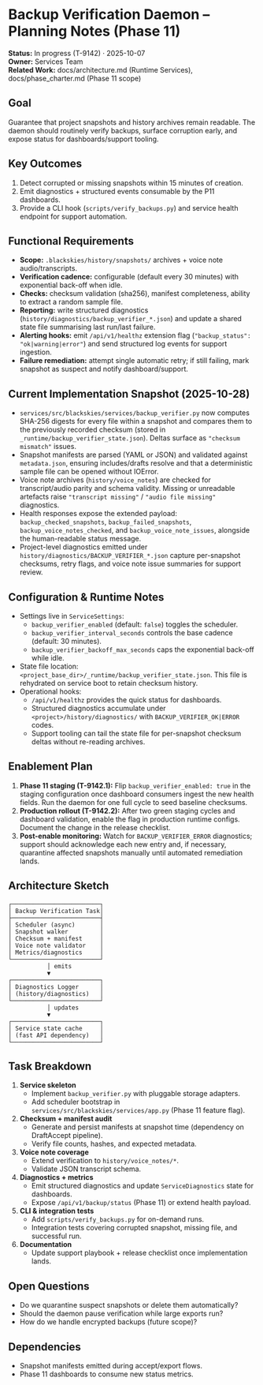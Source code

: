 # Backup Verification Daemon – Planning Notes (Phase 11)
**Status:** In progress (T-9142) · 2025-10-07  
**Owner:** Services Team  
**Related Work:** docs/architecture.md (Runtime Services), docs/phase_charter.md (Phase 11 scope)

## Goal
Guarantee that project snapshots and history archives remain readable. The daemon should routinely verify backups, surface corruption early, and expose status for dashboards/support tooling.

## Key Outcomes
1. Detect corrupted or missing snapshots within 15 minutes of creation.
2. Emit diagnostics + structured events consumable by the P11 dashboards.
3. Provide a CLI hook (`scripts/verify_backups.py`) and service health endpoint for support automation.

## Functional Requirements
- **Scope:** `.blackskies/history/snapshots/` archives + voice note audio/transcripts.
- **Verification cadence:** configurable (default every 30 minutes) with exponential back-off when idle.
- **Checks:** checksum validation (sha256), manifest completeness, ability to extract a random sample file.
- **Reporting:** write structured diagnostics (`history/diagnostics/backup_verifier_*.json`) and update a shared state file summarising last run/last failure.
- **Alerting hooks:** emit `/api/v1/healthz` extension flag (`"backup_status": "ok|warning|error"`) and send structured log events for support ingestion.
- **Failure remediation:** attempt single automatic retry; if still failing, mark snapshot as suspect and notify dashboard/support.

## Current Implementation Snapshot (2025-10-28)
- `services/src/blackskies/services/backup_verifier.py` now computes SHA-256 digests for every file within a snapshot and compares them to the previously recorded checksum (stored in `_runtime/backup_verifier_state.json`). Deltas surface as `"checksum mismatch"` issues.
- Snapshot manifests are parsed (YAML or JSON) and validated against `metadata.json`, ensuring includes/drafts resolve and that a deterministic sample file can be opened without IOError.
- Voice note archives (`history/voice_notes`) are checked for transcript/audio parity and schema validity. Missing or unreadable artefacts raise `"transcript missing"` / `"audio file missing"` diagnostics.
- Health responses expose the extended payload: `backup_checked_snapshots`, `backup_failed_snapshots`, `backup_voice_notes_checked`, and `backup_voice_note_issues`, alongside the human-readable status message.
- Project-level diagnostics emitted under `history/diagnostics/BACKUP_VERIFIER_*.json` capture per-snapshot checksums, retry flags, and voice note issue summaries for support review.

## Configuration & Runtime Notes
- Settings live in `ServiceSettings`:
  - `backup_verifier_enabled` (default: `false`) toggles the scheduler.
  - `backup_verifier_interval_seconds` controls the base cadence (default: 30 minutes).
  - `backup_verifier_backoff_max_seconds` caps the exponential back-off while idle.
- State file location: `<project_base_dir>/_runtime/backup_verifier_state.json`. This file is rehydrated on service boot to retain checksum history.
- Operational hooks:
  - `/api/v1/healthz` provides the quick status for dashboards.
  - Structured diagnostics accumulate under `<project>/history/diagnostics/` with `BACKUP_VERIFIER_OK|ERROR` codes.
  - Support tooling can tail the state file for per-snapshot checksum deltas without re-reading archives.

## Enablement Plan
1. **Phase 11 staging (T-9142.1):** Flip `backup_verifier_enabled: true` in the staging configuration once dashboard consumers ingest the new health fields. Run the daemon for one full cycle to seed baseline checksums.
2. **Production rollout (T-9142.2):** After two green staging cycles and dashboard validation, enable the flag in production runtime configs. Document the change in the release checklist.
3. **Post-enable monitoring:** Watch for `BACKUP_VERIFIER_ERROR` diagnostics; support should acknowledge each new entry and, if necessary, quarantine affected snapshots manually until automated remediation lands.

## Architecture Sketch
```text
┌─────────────────────────┐
│ Backup Verification Task│
├─────────────────────────┤
│ Scheduler (async)       │
│ Snapshot walker         │
│ Checksum + manifest     │
│ Voice note validator    │
│ Metrics/diagnostics     │
└─────────────────────────┘
           │ emits
           ▼
┌─────────────────────────┐
│ Diagnostics Logger      │
│ (history/diagnostics)   │
└─────────────────────────┘
           │ updates
           ▼
┌─────────────────────────┐
│ Service state cache     │
│ (fast API dependency)   │
└─────────────────────────┘
```

## Task Breakdown
1. **Service skeleton**
   - Implement `backup_verifier.py` with pluggable storage adapters.
   - Add scheduler bootstrap in `services/src/blackskies/services/app.py` (Phase 11 feature flag).
2. **Checksum + manifest audit**
   - Generate and persist manifests at snapshot time (dependency on DraftAccept pipeline).
   - Verify file counts, hashes, and expected metadata.
3. **Voice note coverage**
   - Extend verification to `history/voice_notes/*`.
   - Validate JSON transcript schema.
4. **Diagnostics + metrics**
   - Emit structured diagnostics and update `ServiceDiagnostics` state for dashboards.
   - Expose `/api/v1/backup/status` (Phase 11) or extend health payload.
5. **CLI & integration tests**
   - Add `scripts/verify_backups.py` for on-demand runs.
   - Integration tests covering corrupted snapshot, missing file, and successful run.
6. **Documentation**
   - Update support playbook + release checklist once implementation lands.

## Open Questions
- Do we quarantine suspect snapshots or delete them automatically?
- Should the daemon pause verification while large exports run?
- How do we handle encrypted backups (future scope)?

## Dependencies
- Snapshot manifests emitted during accept/export flows.
- Phase 11 dashboards to consume new status metrics.
